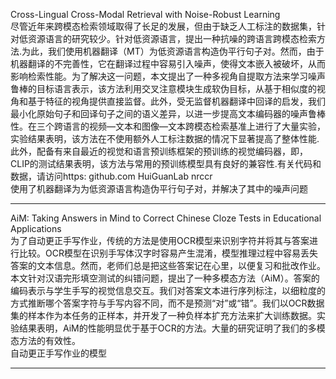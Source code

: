 Cross-Lingual Cross-Modal Retrieval with Noise-Robust Learning    
尽管近年来跨模态检索领域取得了长足的发展，但由于缺乏人工标注的数据集，针对低资源语言的研究较少。针对低资源语言，提出一种抗噪的跨语言跨模态检索方法.为此，我们使用机器翻译（MT）为低资源语言构造伪平行句子对。然而，由于机器翻译的不完善性，它在翻译过程中容易引入噪声，使得文本嵌入被破坏，从而影响检索性能。为了解决这一问题，本文提出了一种多视角自提取方法来学习噪声鲁棒的目标语言表示，该方法利用交叉注意模块生成软伪目标，从基于相似度的视角和基于特征的视角提供直接监督。此外，受无监督机器翻译中回译的启发，我们最小化原始句子和回译句子之间的语义差异，以进一步提高文本编码器的噪声鲁棒性。在三个跨语言的视频—文本和图像—文本跨模态检索基准上进行了大量实验，实验结果表明，该方法在不使用额外人工标注数据的情况下显著提高了整体性能.此外，配备有来自最近的视觉和语言预训练框架的预训练的视觉编码器，即，CLIP的测试结果表明，该方法与常用的预训练模型具有良好的兼容性.有关代码和数据，请访问https: github.com HuiGuanLab nrccr     
使用了机器翻译为为低资源语言构造伪平行句子对，并解决了其中的噪声问题

----
AiM: Taking Answers in Mind to Correct Chinese Cloze Tests in Educational Applications     
为了自动更正手写作业，传统的方法是使用OCR模型来识别字符并将其与答案进行比较。OCR模型在识别手写体汉字时容易产生混淆，模型推理过程中容易丢失答案的文本信息。然而，老师们总是把这些答案记在心里，以便复习和批改作业。本文针对汉语完形填空测试的纠错问题，提出了一种多模态方法（AiM）。答案的编码表示与学生手写的视觉信息交互。我们对答案文本进行序列标注，以细粒度的方式推断哪个答案字符与手写内容不同，而不是预测“对”或“错”。我们以OCR数据集的样本作为本任务的正样本，并开发了一种负样本扩充方法来扩大训练数据。实验结果表明，AiM的性能明显优于基于OCR的方法。大量的研究证明了我们的多模态方法的有效性。   
自动更正手写作业的模型

----
